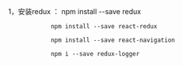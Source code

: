1，安装redux ：
                npm install --save redux

                npm install --save react-redux

                npm install --save react-navigation

                npm i --save redux-logger